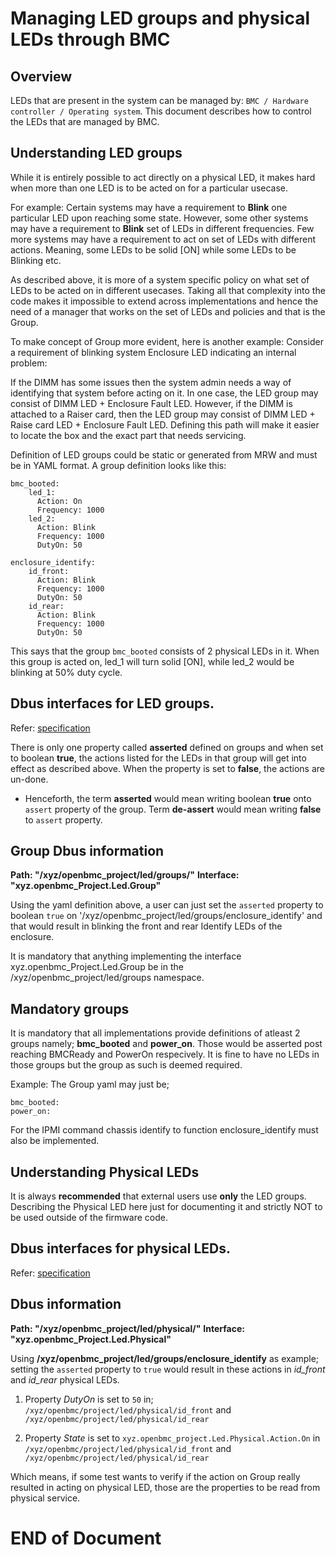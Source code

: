 # Managing LED groups and physical LEDs through BMC

## Overview

LEDs that are present in the system can be managed by:
`BMC / Hardware controller / Operating system`. This document describes how
to control the LEDs that are managed by BMC.

## Understanding LED groups

While it is entirely possible to act directly on a physical LED, it makes
hard when more than one LED is to be acted on for a particular usecase.

For example: Certain systems may have a requirement to **Blink** one particular
LED upon reaching some state. However, some other systems may have a requirement
to **Blink** set of LEDs in different frequencies. Few more systems may have a
requirement to act on set of LEDs with different actions. Meaning, some LEDs
to be solid [ON] while some LEDs to be Blinking etc.

As described above, it is more of a system specific policy on what set
of LEDs to be acted on in different usecases. Taking all that complexity into
the code makes it impossible to extend across implementations and hence the need
of a manager that works on the set of LEDs and policies and that is the Group.

To make concept of Group more evident, here is another example:
Consider a requirement of blinking system Enclosure LED indicating
an internal problem:

If the DIMM has some issues then the system admin needs a way of identifying
that system before acting on it. In one case, the LED group may consist of
DIMM LED + Enclosure Fault LED. However, if the DIMM is attached to a Raiser
card, then the LED group may consist of DIMM LED + Raise card LED + Enclosure
Fault LED. Defining this path will make it easier to locate the box and the
exact part that needs servicing.

Definition of LED groups could be static or generated from MRW and must be in
YAML format. A group definition looks like this:
```
bmc_booted:
    led_1:
      Action: On
      Frequency: 1000
    led_2:
      Action: Blink
      Frequency: 1000
      DutyOn: 50

enclosure_identify:
    id_front:
      Action: Blink
      Frequency: 1000
      DutyOn: 50
    id_rear:
      Action: Blink
      Frequency: 1000
      DutyOn: 50
```
This says that the group `bmc_booted` consists of 2 physical LEDs in it.
When this group is acted on, led_1 will turn solid [ON], while led_2
would be blinking at 50% duty cycle.

## Dbus interfaces for LED groups.

Refer: [specification](https://github.com/openbmc/phosphor-dbus-interfaces/blob/master/xyz/openbmc_project/Led/Group.interface.yaml)

There is only one property called **asserted** defined on groups and when set to
boolean **true**, the actions listed for the LEDs in that group will get into
effect as described above.
When the property is set to **false**, the actions are un-done.

* Henceforth, the term **asserted** would mean writing boolean **true**
  onto `assert` property of the group. Term **de-assert** would mean
  writing **false** to `assert` property.

## Group Dbus information

**Path: "/xyz/openbmc_project/led/groups/<name>"**
**Interface: "xyz.openbmc_Project.Led.Group"**

Using the yaml definition above, a user can just set the `asserted` property to
boolean `true` on '/xyz/openbmc_project/led/groups/enclosure_identify' and that
would result in blinking the front and rear Identify LEDs of the enclosure.

It is mandatory that anything implementing the interface
xyz.openbmc_Project.Led.Group be in the /xyz/openbmc_project/led/groups
namespace.

## Mandatory groups

It is mandatory that all implementations provide definitions of atleast 2 groups
namely; **bmc_booted** and **power_on**. Those would be asserted post reaching
BMCReady and PowerOn respecively. It is fine to have no LEDs in those groups but
the group as such is deemed required.

Example: The Group yaml may just be;
```
bmc_booted:
power_on:
```

For the IPMI command chassis identify to function enclosure_identify must also
be implemented.

## Understanding Physical LEDs

It is always **recommended** that external users use **only** the LED groups.
Describing the Physical LED here just for documenting it and strictly NOT to
be used outside of the firmware code.

## Dbus interfaces for physical LEDs.

Refer: [specification](https://github.com/openbmc/phosphor-dbus-interfaces/blob/master/xyz/openbmc_project/Led/Physical.interface.yaml)

## Dbus information

**Path: "/xyz/openbmc_project/led/physical/<name>"**
**Interface: "xyz.openbmc_Project.Led.Physical"**

Using **/xyz/openbmc_project/led/groups/enclosure_identify** as example;
setting the `asserted` property to `true` would result in these actions in
*id_front* and *id_rear* physical LEDs.

1) Property *DutyOn* is set to `50` in;
  `/xyz/openbmc/project/led/physical/id_front` and
  `/xyz/openbmc/project/led/physical/id_rear`

2) Property *State* is set to `xyz.openbmc_project.Led.Physical.Action.On` in
   `/xyz/openbmc/project/led/physical/id_front` and
   `/xyz/openbmc/project/led/physical/id_rear`

Which means, if some test wants to verify if the action on Group really resulted
in acting on physical LED, those are the properties to be read from physical
service.

#                                         END of Document
